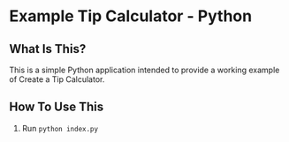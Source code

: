 # Example Tip Calculator - Python

## What Is This?

This is a simple Python application intended to provide a working example of Create a Tip Calculator.

## How To Use This

1. Run `python index.py`

